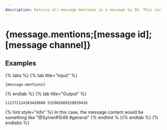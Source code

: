 ```yaml
---
description: Returns all message mentions in a message by ID. This includes user, role and channel mentions.
---
```

# {message.mentions;[message id];[message channel]}
## Examples
{% tabs %}
{% tab title="Input" %}
```text
{message.mentions}
```
{% endtab %}
{% tab title="Output" %}
```text
111372124383428608 532902669220839426
```
{% hint style="info" %}
In this case, the message content would be something like "@Sylver#1048 #general"
{% endhint % }{% endtab %}
{% endtabs %}